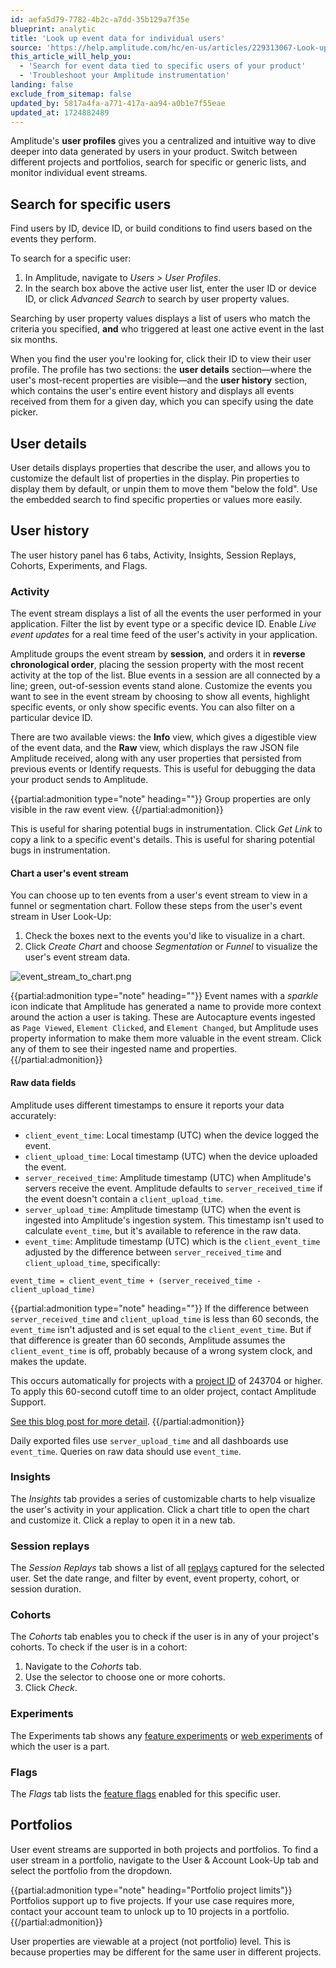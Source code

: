 ```yaml
---
id: aefa5d79-7782-4b2c-a7dd-35b129a7f35e
blueprint: analytic
title: 'Look up event data for individual users'
source: 'https://help.amplitude.com/hc/en-us/articles/229313067-Look-up-event-data-for-individual-users'
this_article_will_help_you:
  - 'Search for event data tied to specific users of your product'
  - 'Troubleshoot your Amplitude instrumentation'
landing: false
exclude_from_sitemap: false
updated_by: 5817a4fa-a771-417a-aa94-a0b1e7f55eae
updated_at: 1724882489
---
```

Amplitude's **user profiles** gives you a centralized and intuitive way to dive deeper into data generated by users in your product. Switch between different projects and portfolios, search for specific or generic lists, and monitor individual event streams.

## Search for specific users

Find users by ID, device ID, or build conditions to find users based on the events they perform.

To search for a specific user:

1. In Amplitude, navigate to *Users > User Profiles*.
2. In the search box above the active user list, enter the user ID or device ID, or click *Advanced Search* to search by user property values.

Searching by user property values displays a list of users who match the criteria you specified, **and** who triggered at least one active event in the last six months.

When you find the user you're looking for, click their ID to view their user profile. The profile has two sections: the **user details** section—where the user's most-recent properties are visible—and the **user history** section, which contains the user's entire event history and displays all events received from them for a given day, which you can specify using the date picker.

## User details

User details displays properties that describe the user, and allows you to customize the default list of properties in the display. Pin properties to display them by default, or unpin them to move them "below the fold". Use the embedded search to find specific properties or values more easily.

## User history

The user history panel has 6 tabs, Activity, Insights, Session Replays, Cohorts, Experiments, and Flags.

### Activity

The event stream displays a list of all the events the user performed in your application. Filter the list by event type or a specific device ID. Enable *Live event updates* for a real time feed of the user's activity in your application.

Amplitude groups the event stream by **session**, and orders it in **reverse chronological order**, placing the session property with the most recent activity at the top of the list. Blue events in a session are all connected by a line; green, out-of-session events stand alone. Customize the events you want to see in the event stream by choosing to show all events, highlight specific events, or only show specific events. You can also filter on a particular device ID.

There are two available views: the **Info** view, which gives a digestible view of the event data, and the **Raw** view, which displays the raw JSON file Amplitude received, along with any user properties that persisted from previous events or Identify requests. This is useful for debugging the data your product sends to Amplitude.

{{partial:admonition type="note" heading=""}}
Group properties are only visible in the raw event view.
{{/partial:admonition}}

This is useful for sharing potential bugs in instrumentation. Click *Get Link* to copy a link to a specific event's details. This is useful for sharing potential bugs in instrumentation.

#### Chart a user's event stream

You can choose up to ten events from a user's event stream to view in a funnel or segmentation chart. Follow these steps from the user's event stream in User Look-Up:

1. Check the boxes next to the events you'd like to visualize in a chart.
2. Click *Create Chart* and choose *Segmentation* or *Funnel* to visualize the user's event stream data.

![event_stream_to_chart.png](/docs/output/img/analytics/event_stream_to_chart.png)

{{partial:admonition type="note" heading=""}}
Event names with a *sparkle* icon indicate that Amplitude has generated a name to provide more context around the action a user is taking. These are Autocapture events ingested as `Page Viewed`, `Element Clicked`, and `Element Changed`, but Amplitude uses property information to make them more valuable in the event stream. Click any of them to see their ingested name and properties.
{{/partial:admonition}}

#### Raw data fields

Amplitude uses different timestamps to ensure it reports your data accurately:

* `client_event_time`: Local timestamp (UTC) when the device logged the event.
* `client_upload_time`: Local timestamp (UTC) when the device uploaded the event.
* `server_received_time`: Amplitude timestamp (UTC) when Amplitude's servers receive the event. Amplitude defaults to `server_received_time` if the event doesn't contain a `client_upload_time`.
* `server_upload_time`: Amplitude timestamp (UTC) when the event is ingested into Amplitude's ingestion system. This timestamp isn't used to calculate `event_time`, but it's available to reference in the raw data.
* `event_time`: Amplitude timestamp (UTC) which is the `client_event_time` adjusted by the difference between `server_received_time` and `client_upload_time`, specifically:

```
event_time = client_event_time + (server_received_time - client_upload_time)
```

{{partial:admonition type="note" heading=""}}
If the difference between `server_received_time` and `client_upload_time` is less than 60 seconds, the `event_time` isn't adjusted and is set equal to the `client_event_time`. But if that difference is greater than 60 seconds, Amplitude assumes the `client_event_time` is off, probably because of a wrong system clock, and makes the update.

This occurs automatically for projects with a [project ID](/docs/admin/account-management/manage-orgs-projects#view-and-edit-your-project-information) of 243704 or higher. To apply this 60-second cutoff time to an older project, contact Amplitude Support.

[See this blog post for more detail](https://amplitude.com/blog/dont-trust-client-data).
{{/partial:admonition}}

Daily exported files use `server_upload_time` and all dashboards use `event_time`. Queries on raw data should use `event_time`.

### Insights

The *Insights* tab provides a series of customizable charts to help visualize the user's activity in your application. Click a chart title to open the chart and customize it. Click a replay to open it in a new tab.

### Session replays

The *Session Replays* tab shows a list of all [replays](/docs/session-replay) captured for the selected user. Set the date range, and filter by event, event property, cohort, or session duration.

### Cohorts

The *Cohorts* tab enables you to check if the user is in any of your project's cohorts. To check if the user is in a cohort:

1. Navigate to the *Cohorts* tab.
2. Use the selector to choose one or more cohorts.
3. Click *Check*.

### Experiments

The Experiments tab shows any [feature experiments](/docs/feature-experiment) or [web experiments](/docs/web-experiment) of which the user is a part.

### Flags

The *Flags* tab lists the [feature flags](/docs/feature-experiment/workflow/feature-flag-rollouts) enabled for this specific user.

## Portfolios

User event streams are supported in both projects and portfolios. To find a user stream in a portfolio, navigate to the User & Account Look-Up tab and select the portfolio from the dropdown.

{{partial:admonition type="note" heading="Portfolio project limits"}}
Portfolios support up to five projects. If your use case requires more, contact your account team to unlock up to 10 projects in a portfolio.
{{/partial:admonition}}

User properties are viewable at a project (not portfolio) level. This is because properties may be different for the same user in different projects.
